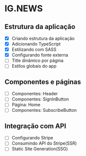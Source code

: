 # IG.NEWS

## Estrutura da aplicação

- [x] Criando estrutura da aplicação
- [x] Adicionando TypeScript
- [x] Estilizando com SASS
- [x] Configurando fonte externa
- [ ] Title dinâmico por página
- [ ] Estilos globais do app

## Componentes e páginas

- [ ] Componentes: Header
- [ ] Componentes: SignInButton
- [ ] Página: Home
- [ ] Componentes: SubscribeButton

## Integração com API

- [ ] Configurando Stripe
- [ ] Consumindo API do Stripe(SSR)
- [ ] Static Site Generation(SSG)
